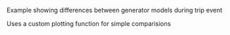 Example showing differences between generator models during trip event

Uses a custom plotting function for simple comparisions